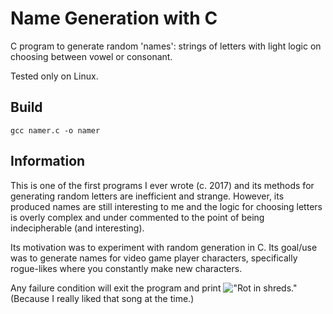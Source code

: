 # Name Generation with C
C program to generate random 'names': strings of letters with light logic on choosing between vowel or consonant.

Tested only on Linux. 

## Build

```
gcc namer.c -o namer
```

## Information

This is one of the first programs I ever wrote (c. 2017) and its methods for generating random letters are inefficient and strange.
However, its produced names are still interesting to me and the logic for choosing letters is overly complex and
under commented to the point of being indecipherable (and interesting).

Its motivation was to experiment with random generation in C.
Its goal/use was to generate names for video game player characters, specifically rogue-likes where you constantly make new characters.

Any failure condition will exit the program and print !["Rot in shreds."](https://deathhammer.bandcamp.com/track/rot-in-shreds)
(Because I really liked that song at the time.)
